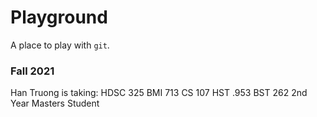 # Playground

A place to play with `git`.

### Fall 2021

Han Truong is taking:
HDSC 325
BMI 713
CS 107
HST .953
BST 262
2nd Year Masters Student


